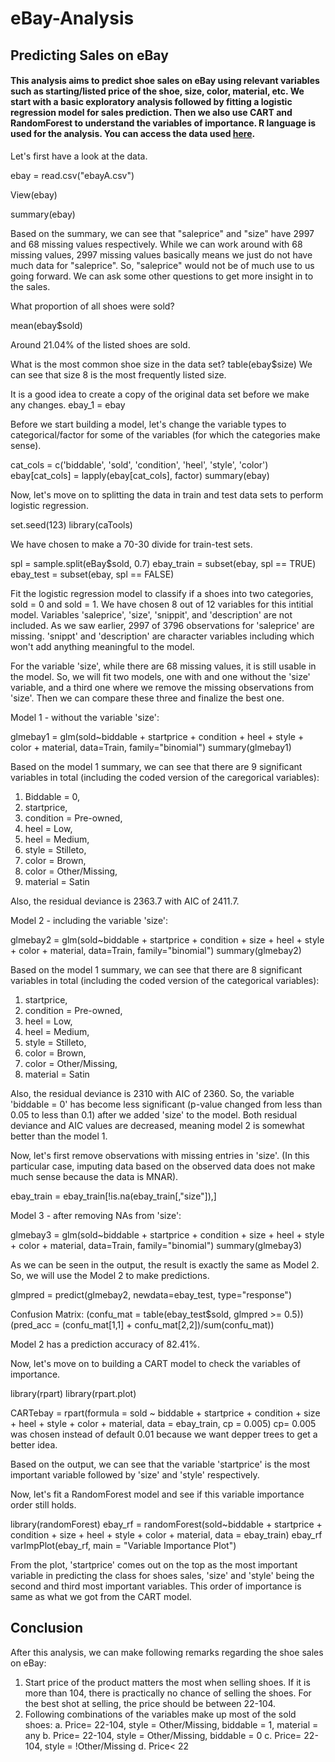 # eBay-Analysis
## Predicting Sales on eBay


#### This analysis aims to predict shoe sales on eBay using relevant variables such as starting/listed price of the shoe, size, color, material, etc. We start with a basic exploratory analysis followed by fitting a logistic regression model for sales prediction. Then we also use CART and RandomForest to understand the variables of importance. R language is used for the analysis. You can access the data used [here](https://drive.google.com/file/d/1qKbVDGnl2Wuo_oKr2g13ppR4lolnmQgS/view?usp=share_link).  


Let's first have a look at the data.  


ebay = read.csv("ebayA.csv")

View(ebay)

summary(ebay)


Based on the summary, we can see that "saleprice" and "size" have 2997 and 68 missing values respectively. While we can work around with 68 missing values, 2997 missing values basically means we just do not have much data for "saleprice". So, "saleprice" would not be of much use to us going forward. We can ask some other questions to get more insight in to the sales.

What proportion of all shoes were sold?

mean(ebay$sold) 

Around 21.04% of the listed shoes are sold.


What is the most common shoe size in the data set?
table(ebay$size)
We can see that size 8 is the most frequently listed size.

It is a good idea to create a copy of the original data set before we make any changes. 
ebay_1 = ebay

Before we start building a model, let's change the variable types to categorical/factor for some of the variables (for which the categories make sense).

cat_cols = c('biddable', 'sold', 'condition', 'heel', 'style', 'color')
ebay[cat_cols] = lapply(ebay[cat_cols], factor)
summary(ebay)


Now, let's move on to splitting the data in train and test data sets to perform logistic regression.

set.seed(123)
library(caTools)

We have chosen to make a 70-30 divide for train-test sets.

spl = sample.split(eBay$sold, 0.7)
ebay_train = subset(ebay, spl == TRUE)
ebay_test = subset(ebay, spl == FALSE)

Fit the logistic regression model to classify if a shoes into two categories, sold = 0 and sold = 1.
We have chosen 8 out of 12 variables for this intitial model. Variables 'saleprice', 'size', 'snippit', and 'description' are not included. As we saw earlier, 2997 of 3796 observations for 'saleprice' are missing. 'snippt' and 'description' are character variables including which won't add anything meaningful to the model. 

For the variable 'size', while there are 68 missing values, it is still usable in the model. So, we will fit two models, one with and one without the 'size' variable, and a third one where we remove the missing observations from 'size'. Then we can compare these three and finalize the best one.

Model 1 - without the variable 'size':

glmebay1 = glm(sold~biddable + startprice + condition + heel + style + color + material, data=Train, family="binomial")
summary(glmebay1)

Based on the model 1 summary, we can see that there are 9 significant variables in total (including the coded version of the caregorical variables):
1. Biddable = 0,
2. startprice,
3. condition = Pre-owned,
4. heel = Low,
5. heel = Medium,
6. style = Stilleto,
7. color = Brown,
8. color = Other/Missing,
9. material = Satin

Also, the residual deviance is 2363.7 with AIC of 2411.7.


Model 2 - including the variable 'size':

glmebay2 = glm(sold~biddable + startprice + condition + size + heel + style + color + material, data=Train, family="binomial")
summary(glmebay2)

Based on the model 1 summary, we can see that there are 8 significant variables in total (including the coded version of the categorical variables):
1. startprice,
2. condition = Pre-owned,
3. heel = Low,
4. heel = Medium,
5. style = Stilleto,
6. color = Brown,
7. color = Other/Missing,
8. material = Satin

Also, the residual deviance is 2310 with AIC of 2360.
So, the variable 'biddable = 0' has become less significant (p-value changed from less than 0.05 to less than 0.1) after we added 'size' to the model. Both residual deviance and AIC values are decreased, meaning model 2 is somewhat better than the model 1. 

Now, let's first remove observations with missing entries in 'size'. (In this particular case, imputing data based on the observed data does not make much sense because the data is MNAR).

ebay_train = ebay_train[!is.na(ebay_train[,"size"]),]

Model 3 - after removing NAs from 'size':

glmebay3 = glm(sold~biddable + startprice + condition + size + heel + style + color + material, data=Train, family="binomial")
summary(glmebay3)

As we can be seen in the output, the result is exactly the same as Model 2. So, we will use the Model 2 to make predictions.

glmpred = predict(glmebay2, newdata=ebay_test, type="response")

Confusion Matrix:
(confu_mat = table(ebay_test$sold, glmpred >= 0.5))
(pred_acc = (confu_mat[1,1] + confu_mat[2,2])/sum(confu_mat))

Model 2 has a prediction accuracy of 82.41%.

Now, let's move on to building a CART model to check the variables of importance.

library(rpart)
library(rpart.plot)

CARTebay = rpart(formula = sold ~ biddable + startprice + condition + size + heel + style + color + material, data = ebay_train, cp = 0.005)
cp= 0.005 was chosen instead of default 0.01 because we want depper trees to get a better idea.

Based on the output, we can see that the variable 'startprice' is the most important variable followed by 'size' and 'style' respectively.

Now, let's fit a RandomForest model and see if this variable importance order still holds.

library(randomForest)
ebay_rf = randomForest(sold~biddable + startprice + condition + size + heel + style + color + material, data = ebay_train)
ebay_rf
varImpPlot(ebay_rf, main = "Variable Importance Plot")

From the plot, 'startprice' comes out on the top as the most important variable in predicting the class for shoes sales, 'size' and 'style' being the second and third most important variables. This order of importance is same as what we got from the CART model.

## Conclusion

After this analysis, we can make following remarks regarding the shoe sales on eBay:
1. Start price of the product matters the most when selling shoes. If it is more than 104, there is practically no chance of selling the shoes. For the best shot at selling, the price should be between 22-104.
2. Following combinations of the variables make up most of the sold shoes:
    a. Price= 22-104, style = Other/Missing, biddable = 1, material = any
    b. Price= 22-104, style = Other/Missing, biddable = 0
    c. Price= 22-104, style = !Other/Missing
    d. Price< 22





